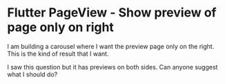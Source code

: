 
# Flutter PageView - Show preview of page only on right

I am building a carousel where I want the preview page only on the right. This is the kind of result that I want.

I saw this question but it has previews on both sides. Can anyone suggest what I should do?

        